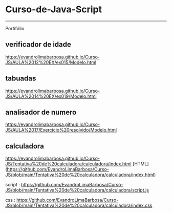 # Curso-de-Java-Script
---
Portifólio

## verificador de idade
https://evandrolimabarbosa.github.io/Curso-JS/AULA%2012%20EX/ex015/Modelo.html

## tabuadas
https://evandrolimabarbosa.github.io/Curso-JS/AULA%2014%20EX/ex019/Modelo.html

## analisador de numero
https://evandrolimabarbosa.github.io/Curso-JS/AULA%2017/Exercicio%20resolvido/Modelo.html

## calculadora
https://evandrolimabarbosa.github.io/Curso-JS/Tentativa%20de%20calculadora/calculadora/index.html
[HTML] (https://github.com/EvandroLimaBarbosa/Curso-JS/blob/main/Tentativa%20de%20calculadora/calculadora/index.html)

script : https://github.com/EvandroLimaBarbosa/Curso-JS/blob/main/Tentativa%20de%20calculadora/calculadora/script.js

css : https://github.com/EvandroLimaBarbosa/Curso-JS/blob/main/Tentativa%20de%20calculadora/calculadora/index.css
